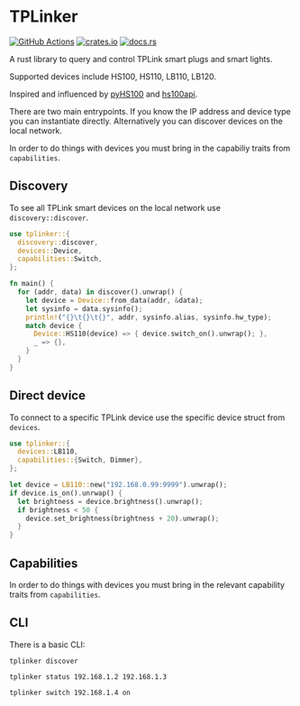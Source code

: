 # TPLinker


[![GitHub Actions][gh-image]][gh-checks]
[![crates.io][cratesio-image]][cratesio]
[![docs.rs][docsrs-image]][docsrs]

[gh-image]: https://github.com/robyoung/tplinker/workflows/Test/badge.svg
[gh-checks]: https://github.com/robyoung/tplinker/actions?query=workflow%3ATest
[cratesio-image]: https://img.shields.io/crates/v/tplinker.svg
[cratesio]: https://crates.io/crates/tplinker
[docsrs-image]: https://docs.rs/tplinker/badge.svg
[docsrs]: https://docs.rs/tplinker

A rust library to query and control TPLink smart plugs and smart lights.

Supported devices include HS100, HS110, LB110, LB120.

Inspired and influenced by [pyHS100](https://github.com/GadgetReactor/pyHS100) and
[hs100api](https://github.com/abronan/hs100-rust-api).

There are two main entrypoints. If you know the IP address and device type you can
instantiate directly. Alternatively you can discover devices on the local network.

In order to do things with devices you must bring in the capabiliy traits from
`capabilities`.

## Discovery

To see all TPLink smart devices on the local network use `discovery::discover`.

```rust
use tplinker::{
  discovery::discover,
  devices::Device,
  capabilities::Switch,
};

fn main() {
  for (addr, data) in discover().unwrap() {
    let device = Device::from_data(addr, &data);
    let sysinfo = data.sysinfo();
    println!("{}\t{}\t{}", addr, sysinfo.alias, sysinfo.hw_type);
    match device {
      Device::HS110(device) => { device.switch_on().unwrap(); },
      _ => {},
    }
  }
}
```

## Direct device

To connect to a specific TPLink device use the specific device struct from `devices`.

```rust
use tplinker::{
  devices::LB110,
  capabilities::{Switch, Dimmer},
};

let device = LB110::new("192.168.0.99:9999").unwrap();
if device.is_on().unrwap() {
  let brightness = device.brightness().unwrap();
  if brightness < 50 {
    device.set_brightness(brightness + 20).unwrap();
  }
}
```

## Capabilities

In order to do things with devices you must bring in the relevant capability
traits from `capabilities`.


## CLI

There is a basic CLI:

```
tplinker discover

tplinker status 192.168.1.2 192.168.1.3

tplinker switch 192.168.1.4 on
```
